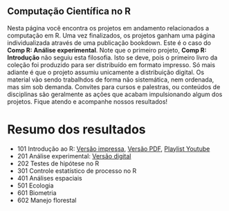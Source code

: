 ## Computação Científica no R

Nesta página você encontra os projetos em andamento relacionados a computação em R. Uma vez finalizados, os projetos ganham uma página individualizada através de uma publicação bookdown. Este é o caso do **Comp R: Análise experimental**. Note que o primeiro projeto, **Comp R: Introdução** não seguiu esta filosofia. Isto se deve, pois o primeiro livro da coleção foi produzido para ser distribuído em formato impresso. Só mais adiante é que o projeto assumiu unicamente a distribuição digital. Os material vão sendo trabalhdos de forma não sistemática, nem ordenada, mas sim sob demanda. Convites para cursos e palestras, ou conteúdos de disciplinas são geralmente as ações que acabam impulsionando algum dos projetos. Fique atendo e acompanhe nossos resultados!

# Resumo dos resultados

- 101 Introdução ao R: [Versão impressa](https://clubedeautores.com.br/livro/computacao-em-r), [Versão PDF](https://www.researchgate.net/publication/330399547_Computacao_em_R_introducao_2_Edicao), [Playlist Youtube](https://www.youtube.com/playlist?list=PLLCIDTaS6A7C4Ig6gf4d66hvyvl5e3zyy)
- 201 Análise experimental: [Versão digital](https://gorgens.github.io/compR-experimental/)
- 202 Testes de hipótese no R
- 301 Controle estatístico de processo no R
- 401 Análises espaciais
- 501 Ecologia
- 601 Biometria
- 602 Manejo florestal

